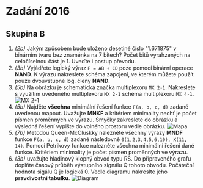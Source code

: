 # Zadání 2016

## Skupina B

1. _(2b)_ Jakým způsobem bude uloženo desetiné číslo "1.671875" v binárním tvaru bez znaménka na 7 bitech? Počet bitů vyrahzených na celočíselnou část je 1. Uveďte i postup převodu.
1. _(3b)_ Vyjádřete logický výraz `F = AB + CD` poze pomocí binární operace **NAND**. K výrazu nakreslete schéma zapojení, ve kterém můžete použít pouze dvouvstupné log. členy **NAND**.
1. _(5b)_ Na obrázku je schematická značka multiplexoru `MX 2-1`. Nakreslete s využitím uvedeného multiplexoru `MX 2-1` schéma multiplexoru `MX 4-1`.
    ![MX 2-1](https://image.prntscr.com/image/Wz8UrJMNSzexvXXkT2DKlw.png "MX 2-1")
1. _(5b)_ Najděte **všechna** minimální řešení funkce `F(a, b, c, d)` zadané uvedenou mapout. Uvažujte **MNKF** a kritériem minimality nechť je počet písmen proměnných ve výrazu. Smyčky zakreslete do obrázku a výsledná řešení vypište do volného prostoru vedle obrázku.
    ![Mapa](https://image.prntscr.com/image/3yNFAvF-Rt2LRAQ6tomcsg.png "Mapa")
1. _(7b)_ Metodou Queen-McCluskky nalezněte všechny výrazy **MNDF** funkce `F(a, b, c, d)` zadané následovně `0(1,2,3,4,5,6,10), X(11, 14)`. Pomocí Petrikovy funkce nalezněte všechna minimální řešení dané funkce. Kritériem minimality je počet písmen proměnných ve výrazu.
1. _(3b)_ uvažujte hladinový klopný obvod typu RS. Do připraveného grafu doplňte časový průběh výstupního signálu Q tohoto obvodu. Počáteční hodnota sigálu Q je logická 0. Vedle diagramu nakreslte jeho **pravdivostní tabulku**.
    ![Diagram](https://image.prntscr.com/image/loR2td0dRm6Dn0RHlXAMLw.png "Diagram")
